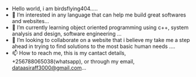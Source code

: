 - Hello world, i am birdsflying404.....
- 👀 I’m interested in any language that can help me build great softwares and websites...
- 🌱 I’m currently learning object oriented programming using c++, system analysis and design, software engineering ...
- 💞️ I’m looking to collaborate on a website that i believe my take me a step ahead in trying to find solutions to the most basic human needs ....
- 📫 How to reach me, this is my cantact details, +256788065038(whatsapp), or through my email, dataasiraff3000@gmail.com...

<!---
Birdsflying404/Birdsflying404 is a ✨ special ✨ repository because its `README.md` (this file) appears on your GitHub profile.
You can click the Preview link to take a look at your changes.
--->

